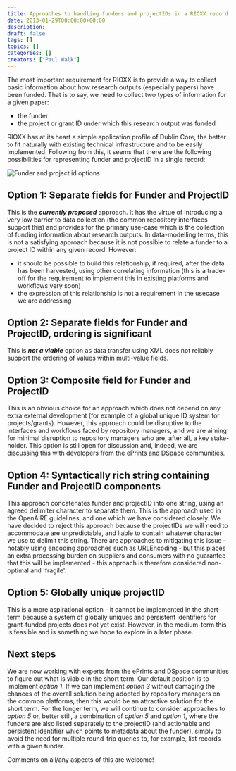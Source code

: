 ```yaml
---
title: Approaches to handling funders and projectIDs in a RIOXX record
date: 2013-01-29T00:00:00+00:00
description: 
draft: false
tags: []
topics: []
categories: []
creators: ["Paul Walk"]
---
```


The most important requirement for RIOXX is to provide a way to collect basic information about how research outputs (especially papers) have been funded. That is to say, we need to collect two types of information for a given paper:

* the funder
* the project or grant ID under which this research output was funded

RIOXX has at its heart a simple application profile of Dublin Core, the better to fit naturally with existing technical infrastructure and to be easily implemented. Following from this, it seems that there are the following possibilities for representing funder and projectID in a single record:

![Funder and project id options](/2013/01/29/approaches-to-handling-funders-and-projectids-in-a-rioxx-record/funder-and-project_id-options.png)

## Option 1: Separate fields for Funder and ProjectID

This is the ***currently proposed*** approach. It has the virtue of introducing a very low barrier to data collection (the common repository interfaces support this) and provides for the primary use-case which is the collection of funding information about research outputs. In data-modelling terms, this is not a satisfying approach because it is not possible to relate a funder to a project ID within any given record. However:

* it should be possible to build this relationship, if required, after the data has been harvested, using other correlating  information (this is a trade-off for the requirement to implement this in existing platforms and workflows very soon)
* the expression of this relationship is not a requirement in the usecase we are addressing

## Option 2: Separate fields for Funder and ProjectID, ordering is significant

This is ***not a viable*** option as data transfer using XML does not reliably support the ordering of values within multi-value fields.

## Option 3: Composite field for Funder and ProjectID

This is an obvious choice for an approach which does not depend on any extra external development (for example of a global unique ID system for projects/grants). However, this approach could be disruptive to the interfaces and workflows faced by repository managers, and we are aiming for minimal disruption to repository managers who are, after all, a key stake-holder. This option is still open for discussion and, indeed, we are discussing this with developers from the ePrints and DSpace communities.

## Option 4: Syntactically rich string containing Funder and ProjectID components

This approach concatenates funder and projectID into one string, using an agreed delimiter character to separate them. This is the approach used in the OpenAIRE guidelines, and one which we have considered closely. We have decided to reject this approach because the projectIDs we will need to accommodate are unpredictable, and liable to contain whatever character we use to delimit this string. There are approaches to mitigating this issue - notably using encoding approaches such as URLEncoding - but this places an extra processing burden on suppliers and consumers with no guarantee that this will be implemented - this approach is therefore considered non-optimal and 'fragile'.

## Option 5: Globally unique projectID

This is a more aspirational option - it cannot be implemented in the short-term because a system of globally uniques and persistent identifiers for grant-funded projects does not yet exist. However, in the medium-term this is feasible and is something we hope to explore in a later phase.

## Next steps

We are now working with experts from the ePrints and DSpace communities to figure out what is viable in the short term. Our default position is to implement *option 1*. If we can implement *option 3* without damaging the chances of the overall solution being adopted by repository managers on the common platforms, then this would be an attractive solution for the short term. For the longer term, we will continue to consider approaches to *option 5* or, better still, a combination of *option 5* and *option 1*, where the funders are also listed separately to the projectID (and actionable and persistent identifier which points to metadata about the funder), simply to avoid the need for multiple round-trip queries to, for example, list records with a given funder.

Comments on all/any aspects of this are welcome!


<!-- ----

#### Comments

##### Comment by [Pablo de Castro](http://www.repositorynet.ac.uk/) on 2013/01/30 at 11:13

Hi Paul,

I fully agree with the RIOXX conclusion of selecting Option 1 as the default one and checking out whether Option 3 (which would certainly provide far more accurate metadata) is technically and socially feasible. While steps are simultaneously being taken to provide the [FundRef](http://www.crossref.org/fundref/index.html)/GrantDOI system which will eventually enable Option 5, it might be useful as well to pay attention to this rather old proposal from funders in this regard – namely to feature some kind of standardised funder code within the ProjectID (Option 4) that will uniquely identify the funding agency for a given project. OpenAIRE guidelines do naturally take a simple approach to this, since it’s mainly EU FP7-funded projects they’re dealing with, but major UK funders have already agreed a two- or three-letter code that will provide default funder identification for a given project (there should be a publicly available code list somewhere I presume?) The issue with this is of course that it was quite recently implemented and will therefore not be providing a solution for older projectIDs. But it would be useful anyway to keep track of initiatives aiming to provide automatic links between grantIDs and corresponding funders (including of course the one-to-many use case).
Thanks, Pablo

----

##### Comment by Anna Clements on 2013/02/12 at 17:03

Paul – can we go for 3 …or at least allow both 1 and 3 from the outset; those of us with CRIS system can do 3 straight off and it would seem sensible to allow for that from the outset.

----
 -->